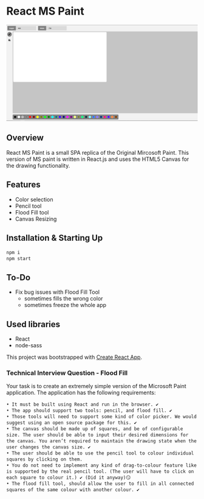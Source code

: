 # React MS Paint

![Screen Shot](./screenshot.png "Screeshot")

## Overview

React MS Paint is a small SPA replica of the Original Mircosoft Paint. This version of MS paint is written in React.js and uses the HTML5 Canvas for the drawing functionality.

## Features

- Color selection
- Pencil tool
- Flood Fill tool
- Canvas Resizing

## Installation & Starting Up

    npm i
    npm start

## To-Do

- Fix bug issues with Flood Fill Tool
  - sometimes fills the wrong color
  - sometimes freeze the whole app

## Used libraries

- React
- node-sass

This project was bootstrapped with [Create React App](https://github.com/facebook/create-react-app).

### Technical Interview Question - Flood Fill

Your task is to create an extremely simple version of the Microsoft Paint application. The application has the following requirements:

    • It must be built using React and run in the browser. ✔️
    • The app should support two tools: pencil, and flood fill. ✔️
    • Those tools will need to support some kind of color picker. We would suggest using an open source package for this. ✔️
    • The canvas should be made up of squares, and be of configurable size. The user should be able to input their desired dimensions for the canvas. You aren’t required to maintain the drawing state when the user changes the canvas size. ✔️
    • The user should be able to use the pencil tool to colour individual squares by clicking on them.
    • You do not need to implement any kind of drag-to-colour feature like is supported by the real pencil tool. (The user will have to click on each square to colour it.) ✔️ (Did it anyway)😏
    • The flood fill tool, should allow the user to fill in all connected squares of the same colour with another colour. ✔️
